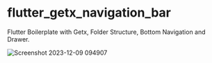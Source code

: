 # flutter_getx_navigation_bar

Flutter Boilerplate with Getx, Folder Structure, Bottom Navigation and Drawer.

![Screenshot 2023-12-09 094907](https://github.com/KazunguDev/flutter_getx_navigation_bar/assets/88532016/b39473cc-e550-48ca-add6-5e0720ac10e7)
